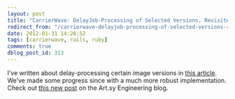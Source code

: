 ```yaml
---
layout: post
title: "CarrierWave: DelayJob-Processing of Selected Versions, Revisited"
redirect_from: "/carrierwave-delayjob-processing-of-selected-versions-revisited/"
date: 2012-01-31 14:26:52
tags: [carrierwave, rails, ruby]
comments: true
dblog_post_id: 313
---
```

I’ve written about delay-processing certain image versions in [this article](https://code.dblock.org/carrierwave-delayjob-processing-of-selected-versions). We’ve made some progress since with a much more robust implementation. Check out [this new post](http://artsy.github.com/blog/2012/01/31/delaying-carrierwave-image-processing/) on the Art.sy Engineering blog.
